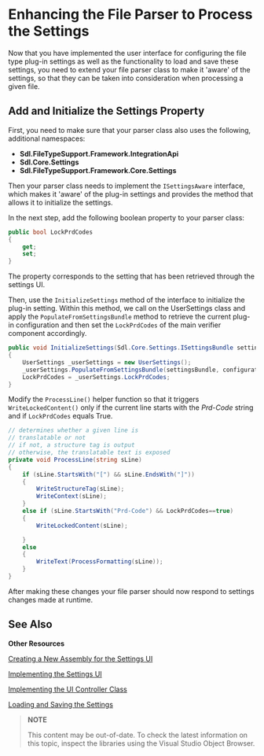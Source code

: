 Enhancing the File Parser to Process the Settings
==

Now that you have implemented the user interface for configuring the file type plug-in settings as well as the functionality to load and save these settings, you need to extend your file parser class to make it 'aware' of the settings, so that they can be taken into consideration when processing a given file.

Add and Initialize the Settings Property
--

First, you need to make sure that your parser class also uses the following, additional namespaces:

* **Sdl.FileTypeSupport.Framework.IntegrationApi**
* **Sdl.Core.Settings**
* **Sdl.FileTypeSupport.Framework.Core.Settings**

Then your parser class needs to implement the ```ISettingsAware``` interface, which makes it 'aware' of the plug-in settings and provides the method that allows it to initialize the settings.

In the next step, add the following boolean property to your parser class:

```cs
public bool LockPrdCodes
{
    get;
    set;
}
```

The property corresponds to the setting that has been retrieved through the settings UI.

Then, use the ```InitializeSettings``` method of the interface to initialize the plug-in setting. Within this method, we call on the UserSettings class and apply the ```PopulateFromSettingsBundle``` method to retrieve the current plug-in configuration and then set the ```LockPrdCodes``` of the main verifier component accordingly.

```cs
public void InitializeSettings(Sdl.Core.Settings.ISettingsBundle settingsBundle, string configurationId)
{
    UserSettings _userSettings = new UserSettings();
    _userSettings.PopulateFromSettingsBundle(settingsBundle, configurationId);
    LockPrdCodes = _userSettings.LockPrdCodes;
}
```

Modify the ```ProcessLine()``` helper function so that it triggers ```WriteLockedContent()``` only if the current line starts with the *Prd-Code* string and if ```LockPrdCodes``` equals True.

```cs
// determines whether a given line is
// translatable or not
// if not, a structure tag is output
// otherwise, the translatable text is exposed
private void ProcessLine(string sLine)
{
    if (sLine.StartsWith("[") && sLine.EndsWith("]"))
    {
        WriteStructureTag(sLine);
        WriteContext(sLine);
    }
    else if (sLine.StartsWith("Prd-Code") && LockPrdCodes==true)
    {
        WriteLockedContent(sLine);

    } 
    else
    {
        WriteText(ProcessFormatting(sLine));
    }
}
```

After making these changes your file parser should now respond to settings changes made at runtime.

See Also
--

**Other Resources**

[Creating a New Assembly for the Settings UI](creating_a_new_assembly_for_the_settings_ui.md)

[Implementing the Settings UI](implementing_the_settings_ui.md)

[Implementing the UI Controller Class](implementing_the_ui_controller_class.md)

[Loading and Saving the Settings](loading_and_saving_settings.md)

>**NOTE**
>
> This content may be out-of-date. To check the latest information on this topic, inspect the libraries using the Visual Studio Object Browser.